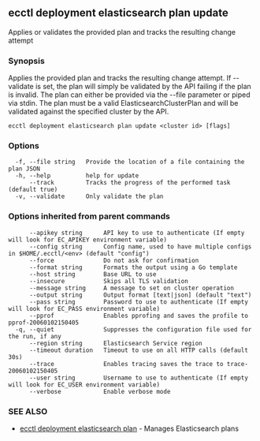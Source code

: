 ## ecctl deployment elasticsearch plan update

Applies or validates the provided plan and tracks the resulting change attempt

### Synopsis

Applies the provided plan and tracks the resulting change attempt.
If --validate is set, the plan will simply be validated by the API failing if the plan is invalid. 
The plan can either be provided via the --file parameter or piped via stdin. 
The plan must be a valid ElasticsearchClusterPlan and will be validated against the specified cluster by the API.

```
ecctl deployment elasticsearch plan update <cluster id> [flags]
```

### Options

```
  -f, --file string   Provide the location of a file containing the plan JSON
  -h, --help          help for update
      --track         Tracks the progress of the performed task (default true)
  -v, --validate      Only validate the plan
```

### Options inherited from parent commands

```
      --apikey string      API key to use to authenticate (If empty will look for EC_APIKEY environment variable)
      --config string      Config name, used to have multiple configs in $HOME/.ecctl/<env> (default "config")
      --force              Do not ask for confirmation
      --format string      Formats the output using a Go template
      --host string        Base URL to use
      --insecure           Skips all TLS validation
      --message string     A message to set on cluster operation
      --output string      Output format [text|json] (default "text")
      --pass string        Password to use to authenticate (If empty will look for EC_PASS environment variable)
      --pprof              Enables pprofing and saves the profile to pprof-20060102150405
  -q, --quiet              Suppresses the configuration file used for the run, if any
      --region string      Elasticsearch Service region
      --timeout duration   Timeout to use on all HTTP calls (default 30s)
      --trace              Enables tracing saves the trace to trace-20060102150405
      --user string        Username to use to authenticate (If empty will look for EC_USER environment variable)
      --verbose            Enable verbose mode
```

### SEE ALSO

* [ecctl deployment elasticsearch plan](ecctl_deployment_elasticsearch_plan.md)	 - Manages Elasticsearch plans

